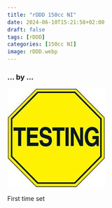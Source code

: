 ```yaml
---
title: "rDDD 150cc NI"
date: 2024-06-10T15:21:58+02:00
draft: false
tags: [rDDD]
categories: [150cc NI]
image: rDDD.webp
---
```

### ... by ...
![Nothing there](testing.jpg)

First time set